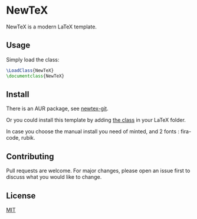 # NewTeX

NewTeX is a modern LaTeX template.

## Usage

Simply load the class: 

```tex
\LoadClass{NewTeX}
\documentclass{NewTeX}
```

## Install 

There is an AUR package, see [newtex-git](https://aur.archlinux.org/packages/newtex-git/).

Or you could install this template by adding [the class](./NewTeX.cls) in your LaTeX folder.

In case you choose the manual install you need of minted, and 2 fonts : fira-code, rubik.

## Contributing

Pull requests are welcome. For major changes, please open an issue first to discuss what you would like to change.

## License
[MIT](./license)
